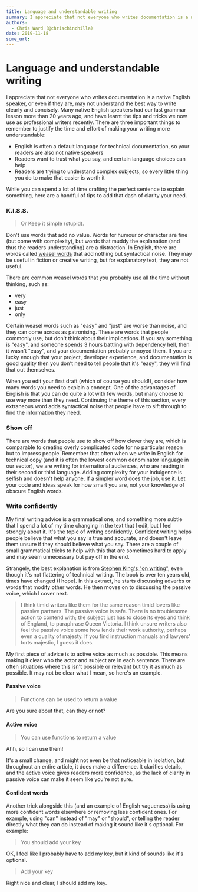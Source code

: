 ```yaml
---
title: Language and understandable writing
summary: I appreciate that not everyone who writes documentation is a native English speaker, or even if they are, may not understand the best way to write clearly and concisely. Many native English speakers had our last grammar lesson more than 20 years ago, and have learnt the tips and tricks we now use as professional writers recently. There are three important things to remember to justify the time and effort of making your writing more understandable- English is often a default language for technica
authors:
  - Chris Ward (@chrischinchilla)
date: 2019-11-18
some_url: 
---
```


# Language and understandable writing


I appreciate that not everyone who writes documentation is a native
English speaker, or even if they are, may not understand the best way to write clearly and concisely. Many native English speakers had our last
grammar lesson more than 20 years ago, and have learnt the tips and tricks we now use as professional writers recently. There are three important things to
remember to justify the time and effort of making your writing more understandable:

-   English is often a default language for technical documentation, so
    your readers are also not native speakers
-   Readers want to trust what you say, and certain language choices can help
-   Readers are trying to understand complex subjects, so every little
    thing you do to make that easier is worth it

While you can spend a lot of time crafting the perfect sentence to explain something, here are a handful of tips to add that dash of clarity your need.

### K.I.S.S.

> Or Keep it simple (stupid).

Don't use words that add no value. Words for humour or character are fine
(but come with complexity), but words that muddy the explanation (and
thus the readers understanding) are a distraction. In English, there are
words called [weasel words](https://en.wikipedia.org/wiki/Weasel_word) that add nothing but syntactical noise. They may be useful in fiction or
creative writing, but for explanatory text, they are not useful.

There are common weasel words that you probably use all the time without
thinking, such as:

-   very
-   easy
-   just
-   only

Certain weasel words such as "easy" and "just" are worse than noise, and they can come across as patronising. These are words
that people commonly use, but don't think about their implications. If you say
something is "easy", and someone spends 3 hours battling with
dependency hell, then it wasn't "easy", and your documentation probably annoyed them. If you are lucky enough that your project, developer experience, and
documentation is good quality then you don't need to tell people that
it's "easy", they will find that out themselves.

When you edit your first draft (which of course you should!), consider how many words you need to explain a concept. One of the advantages of English is that you can do quite a lot with few words, but many choose to use way more than they need. Continuing the theme of this section, every extraneous word adds syntactical noise that people have to sift through to find the information they need.

### Show off

There are words that people use to show off how clever they are,
which is comparable to creating overly complicated code for no
particular reason but to impress people. Remember that often when we write in
English for technical copy (and it is often the lowest common
denominator language in our sector), we are writing for international
audiences, who are reading in their second or third language. Adding
complexity for your indulgence is selfish and doesn't help anyone. If a
simpler word does the job, use it. Let your code and ideas speak for how
smart you are, not your knowledge of obscure English words.

### Write confidently

My final writing advice is a grammatical one, and something more subtle
that I spend a lot of my time changing in the text that I edit, but I feel strongly about it. It's the topic of writing confidently. Confident
writing helps people believe that what you say is true and accurate, and
doesn't leave them unsure if they should believe what you say. There are
a couple of small grammatical tricks to help with this that are
sometimes hard to apply and may seem unnecessary but pay off in the
end.

Strangely, the best explanation is from [Stephen King's "on writing"](https://en.wikipedia.org/wiki/On_Writing_(Stephen_King)), even though it's not flattering of technical writing.
The book is over ten years old, times have changed (I hope). In this
extract, he starts discussing adverbs or words that modify other words. He then moves on to discussing the passive voice, which I cover next.

> I think timid writers like them for the same reason timid lovers like passive partners. The passive voice is safe. There is no troublesome action to contend with; the subject just has to close its eyes and think of England, to paraphrase Queen Victoria. I think unsure writers also feel the passive voice some how lends their work authority, perhaps even a quality of majesty. If you find instruction manuals and lawyers' torts majestic, I guess it does.

My first piece of advice is to active voice as much as possible. This means
making it clear who the actor and subject are in each sentence. There
are often situations where this isn't possible or relevant but try it as
much as possible. It may not be clear what I mean, so here's an example.

#### Passive voice

> Functions can be used to return a value

Are you sure about that, can they or not?

#### Active voice

> You can use functions to return a value

Ahh, so I can use them!

It's a small change, and might not even be that noticeable in isolation,
but throughout an entire article, it does make a difference. It
clarifies details, and the active voice gives readers more confidence,
as the lack of clarity in passive voice can make it seem like you're not
sure.

#### Confident words

Another trick alongside this (and an example of English vagueness) is using more confident words elsewhere or removing less confident ones. For example, using "can" instead of "may" or "should", or telling the reader directly what they can do instead of making it sound like it's optional. For example:

> You should add your key

OK, I feel like I probably have to add my key, but it kind of sounds like it's optional.

> Add your key

Right nice and clear, I should add my key.
